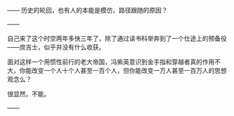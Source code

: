 ——
历史的轮回，也有人的本能是模仿，路径跟随的原因？

——

自己来了这个时空两年多快三年了，除了通过读书科举奔到了一个仕途上的预备役——庶吉士，似乎并没有什么收获。

面对这样一个用惯性前行的老大帝国，冯紫英意识到金手指和穿越者真的作用不大，你能改变一个人十个人甚至一百个人，但你能改变一万人甚至一百万人的思想观念么？

很显然，不能。

——

